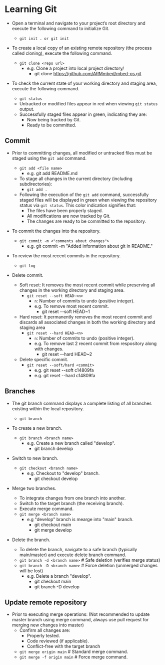 # Learning Git

- Open a terminal and navigate to your project’s root directory and execute the following command to initialize Git.
	- `git init . or git init`

- To create a local copy of an existing remote repository (the process called cloning), execute the following command.
	- `git clone <repo url>`
		- e.g. Clone a project into local project directory/
			- git clone https://github.com/ARMmbed/mbed-os.git
		
- To check the current state of your working directory and staging area, execute the following command.
	- `git status`
	- Untracked or modified files appear in red when viewing `git status` output. 
	- Successfully staged files appear in green, indicating they are:
		- Now being tracked by Git.
		- Ready to be committed.

## Commit

- Prior to committing changes, all modified or untracked files must be staged using the `git add` command.
	- `git add <file name>`
		- e.g. git add README.md
	- To stage all changes in the current directory (including subdirectories):
		- `git add .`
	- Following the execution of the `git add` command, successfully staged files will be displayed in green when viewing the repository status via `git status`. This color indication signifies that:
		- The files have been properly staged.
		- All modifications are now tracked by Git.
		- The changes are ready to be committed to the repository.

- To commit the changes into the repository.
	- `git commit -m <"comments about changes">`
		- e.g. git commit -m "Added information about git in README."

- To review the most recent commits in the repository.
	- `git log`
	
- Delete commit.
	- Soft reset: It removes the most recent commit while preserving all changes in the working directory and staging area.
		- `git reset --soft HEAD~<n>`
			- `n`: Number of commits to undo (positive integer).
			- e.g. To remove most recent commit.
				- git reset --soft HEAD~1
	- Hard reset: It permanently removes the most recent commit and discards all associated changes in both the working directory and staging area
		- `git reset --hard HEAD~<n>`
			- `n`: Number of commits to undo (positive integer).
			- e.g. To remove last 2 recent commit from respository along with changes.
				- git reset --hard HEAD~2
	- Delete specific commit.
		- `git reset --soft/hard <commit>`
			- e.g. git reset --soft c14809fa
			- e.g. git reset --hard c14809fa

## Branches

- The git branch command displays a complete listing of all branches existing within the local repository.
	- `git branch`
	
- To create a new branch.
	- `git branch <branch name>`
		- e.g. Create a new branch called "develop".
			- git branch develop
	
- Switch to new branch.
	- `git checkout <branch name>`
		- e.g. Checkout to "develop" branch.
			- git checkout develop
		
- Merge two branches.
	- To integrate changes from one branch into another.
	- Switch to the target branch (the receiving branch).
	- Execute merge command.
	- `git merge <branch name>`
		- e.g "develop" branch is mearge into "main" branch.
			- git checkout main
			- git merge develop

- Delete the branch.
	- To delete the branch, navigate to a safe branch (typically main/master) and execute delete branch command.
	- `git branch -d <branch name>` # Safe deletion (verifies merge status)
	- `git branch -D <branch name>` # Force deletion (unmerged changes will be lost)
		- e.g. Delete a branch "develop".
			- git checkout main
			- git branch -D develop

## Update remote repository

- Prior to executing merge operations: (Not recommended to update master branch using merge command, always use pull request for merging new changes into master)
	- Confirm all changes are:
		- Properly tested.
		- Code reviewed (if applicable).
		- Conflict-free with the target branch
	- `git merge origin main` # Standard merge command.
	- `git merge -f origin main` # Force merge command.
		